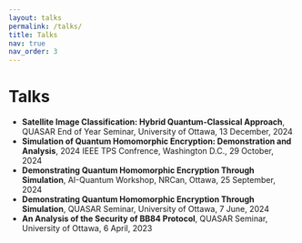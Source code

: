 ```yaml
---
layout: talks
permalink: /talks/
title: Talks
nav: true
nav_order: 3
---
```


# Talks

<div class="talks-item">
  <ul>
  	<li><b>Satellite Image Classification: Hybrid Quantum-Classical Approach</b>, QUASAR End of Year Seminar, University of Ottawa, 13 December, 2024</li>
    <li><b>Simulation of Quantum Homomorphic Encryption: Demonstration and Analysis</b>, 2024 IEEE TPS Confrence, Washington D.C.,  29 October, 2024</li>
    <li><b>Demonstrating Quantum Homomorphic Encryption Through Simulation</b>, AI-Quantum Workshop, NRCan, Ottawa, 25 September, 2024</li>
    <li><b>Demonstrating Quantum Homomorphic Encryption Through Simulation</b>, QUASAR Seminar, University of Ottawa, 7 June, 2024</li>
    <li><b>An Analysis of the Security of BB84 Protocol</b>, QUASAR Seminar, University of Ottawa, 6 April, 2023</li>
  </ul>
</div>